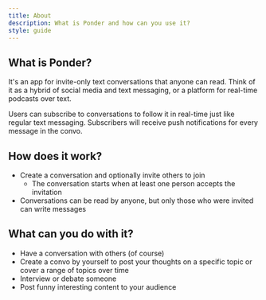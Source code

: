 ```yaml
---
title: About
description: What is Ponder and how can you use it?
style: guide
---
```


## What is Ponder?
It's an app for invite-only text conversations that anyone can read. Think of it as a hybrid of
social media and text messaging, or a platform for real-time podcasts over text.

Users can subscribe to conversations to follow it in real-time just like regular text messaging.
Subscribers will receive push notifications for every message in the convo.

## How does it work?
* Create a conversation and optionally invite others to join
  * The conversation starts when at least one person accepts the invitation
* Conversations can be read by anyone, but only those who were invited can write messages

## What can you do with it?
* Have a conversation with others (of course)
* Create a convo by yourself to post your thoughts on a specific topic or cover a range of topics over time
* Interview or debate someone
* Post funny interesting content to your audience
